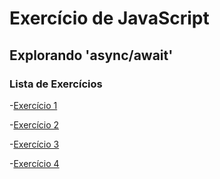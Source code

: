 # Exercício de JavaScript

## Explorando 'async/await'

### Lista de Exercícios

-[Exercício 1](teste-01.js)

-[Exercício 2](teste-02.js)

-[Exercício 3](teste-03.html)

-[Exercício 4](teste-04.html)